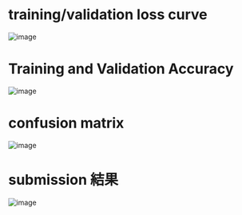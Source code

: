 
# training/validation loss curve

![image](https://github.com/user-attachments/assets/8285597f-cc11-40fa-9fe7-2b9d5e71f0d9)


# Training and Validation Accuracy
![image](https://github.com/user-attachments/assets/81140cda-2e26-4d9d-838c-fb1f46a971a6)


# confusion matrix

![image](https://github.com/user-attachments/assets/24989a5a-112b-4a8a-9dd2-40b3d32d6553)


# submission 結果

![image](https://github.com/user-attachments/assets/f67b13b1-c09b-42c2-a3c9-e8bc07b80482)

